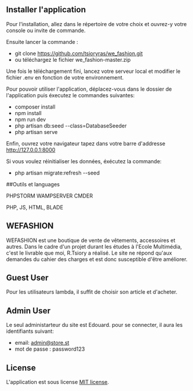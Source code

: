 ## Installer l'application

Pour l'installation, allez dans le répertoire de votre choix et ouvrez-y votre 
console ou invite de commande.

Ensuite lancer la commande :
- git clone https://github.com/tsioryras/we_fashion.git
- ou téléchargez le fichier we_fashion-master.zip

Une fois le téléchargement fini, lancez votre serveur local et modifier le fichier .env en fonction de votre environnement.

Pour pouvoir utiliser l'application, déplacez-vous dans le dossier de l'application 
puis éxecutez le commandes suivantes:
- composer install
- npm install
- npm run dev
- php artisan db:seed --class=DatabaseSeeder
- php artisan serve

Enfin, ouvrez votre navigateur tapez dans votre barre d'addresse http://127.0.0.1:8000

Si vous voulez réinitialiser les données, éxécutez la commande:
- php artisan migrate:refresh --seed

 
##Outils et languages

PHPSTORM
WAMPSERVER
CMDER

PHP, JS, HTML, BLADE

## WEFASHION

WEFASHION est une boutique de vente de vêtements, accessoires et autres. 
Dans le cadre d'un projet durant les études à l'Ecole Multimédia, c'est le livrable que moi, R.Tsiory a réalisé.
Le site ne répond qu'aux demandes du cahier des charges et est donc susceptible d'être améliorer. 

## Guest User
Pour les utilisateurs lambda, il suffit de choisir son article et d'acheter.

## Admin User
Le seul administarteur du site est Edouard. pour se connecter, il aura les identifiants suivant:

- email: admin@store.st
- mot de passe : password123


## License

L'application est sous license [MIT license](https://opensource.org/licenses/MIT).
